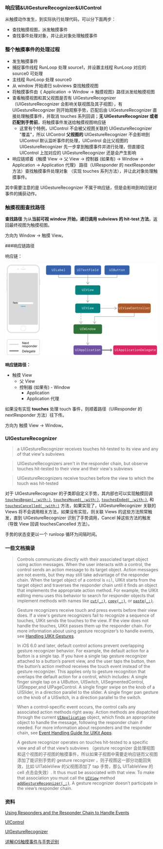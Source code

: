 ### 响应链&UIGestureRecognizer&UIControl

从触摸动作发生，到实际执行处理代码，可以分下面两步：

- 查找触摸视图，派发触摸事件
- 查找事件处理对象，并让此对象处理触摸事件

### 整个触摸事件的处理过程

- 发生触摸事件
- 捕捉事件线程 RunLoop 处理 source1，并设置主线程 RunLoop 对应的 source0 可处理
- 主线程 RunLoop 处理 source0
- 从 window 开始递归 subviews 查找触摸视图
- 将触摸事件由《 Application -> Window -> 触摸视图》路径派发给触摸视图
- 查看触摸视图和其父视图是否有 UIGestureRecognizer（UIGestureRecognizer 会影响关联视图及其子视图），有 UIGestureRecognizer 则开始观察手势，匹配后由 UIGestureRecognizer 直接处理触摸事件，并取消 touches 系列回调；**无 UIGestureRecognizer 或者匹配到手势前**，将触摸事件发送给触摸视图响应链
  - 这里有个特例，UIControl 不会被父视图关联的 UIGestureRecognizer "覆盖"，所以 UIControl **父视图的** UIGestureRecognizer 不会影响到 UIControl 默认监听事件的处理，UIControl 会比父视图的 UIGestureRecognizer 先一步拿到触摸事件并进行处理，但直接往 UIControl 上加对应的 UIGestureRecognizer 还是会产生影响
- 响应链顺着《触摸 View -> 父 View  -> 控制器 (如果有) -> Window -> Application -> Application 代理》 路径（UIResponder 的 nextResponder 方法）查找触摸事件处理对象 （实现 touches 系列方法），并让此对象处理触摸事件。



其中需要注意的是 UIGestureRecognizer 不属于响应链，但是会影响到响应链对事件的捕获动作。

### 触摸视图查找路径

**查找路径** 为从**当前可视 window 开始，递归调用 subviews 的 hit-test 方法**，返回最终视图为触摸视图。

方向为 Window -> 触摸 View。

###响应链路径

响应链：

![Snip20190328_5](https://github.com/tripleCC/tripleCC.github.io/raw/hexo/source/images/f17df5bc-d80b-4e17-81cf-4277b1e0f6e4.png)

**响应链路径：**

- 触摸 View 
  -  父 View 
    -  控制器 (如果有)
      - Window 
        -  Application 	
          -  Application 代理

如果没有实现 **touches** 处理 touch 事件，则顺着路径（UIResponder 的 nextResponder 方法）往下传。

方向为 触摸 View -> Window。



### UIGestureRecognizer

> a UIGestureRecognizer receives touches hit-tested to its view and any of that view's subviews

> UIGestureRecognizers aren't in the responder chain, but observe touches hit-tested to their view and their view's subviews

> UIGestureRecognizers receive touches before the view to which the touch was hit-tested

对于 UIGestureRecognizer 的子类即自定义手势，其内部也可以实现触摸回调  [`touchesBegan(_:with:)`](https://developer.apple.com/documentation/uikit/uiresponder/1621142-touchesbegan), [`touchesMoved(_:with:)`](https://developer.apple.com/documentation/uikit/uiresponder/1621107-touchesmoved), [`touchesEnded(_:with:)`](https://developer.apple.com/documentation/uikit/uiresponder/1621084-touchesended), 和 [`touchesCancelled(_:with:)`](https://developer.apple.com/documentation/uikit/uiresponder/1621116-touchescancelled) 方法，如果实现了，UIGestureRecognizer 关联的 Views 将不会调用相关方法，如果没有实现，则关联 Views 的这些方法照常触发，直到 UIGestureRecognizer 识别了手势调用，Cancel 掉这些方法的触发 （导致 View 回调 touchesCancelled 方法）。



手势的状态变更以一个 runloop 循环为间隔时间。

### 一些文档摘录

>Controls communicate directly with their associated target object using action messages. When the user interacts with a control, the control sends an action message to its target object. Action messages are not events, but they may still take advantage of the responder chain. When the target object of a control is `nil`, UIKit starts from the target object and traverses the responder chain until it finds an object that implements the appropriate action method. For example, the UIKit editing menu uses this behavior to search for responder objects that implement methods with names like [`cut(_:)`](https://developer.apple.com/documentation/uikit/uiresponderstandardeditactions/2354193-cut), [`copy(_:)`](https://developer.apple.com/documentation/uikit/uiresponderstandardeditactions/2354191-copy), or [`paste(_:)`](https://developer.apple.com/documentation/uikit/uiresponderstandardeditactions/2354189-paste).

> Gesture recognizers receive touch and press events before their view does. If a view's gesture recognizers fail to recognize a sequence of touches, UIKit sends the touches to the view. If the view does not handle the touches, UIKit passes them up the responder chain. For more information about using gesture recognizer’s to handle events, see [Handling UIKit Gestures](https://developer.apple.com/documentation/uikit/touches_presses_and_gestures/handling_uikit_gestures).

>In iOS 6.0 and later, default control actions prevent overlapping gesture recognizer behavior. For example, the default action for a button is a single tap. If you have a single tap gesture recognizer attached to a button’s parent view, and the user taps the button, then the button’s action method receives the touch event instead of the gesture recognizer. This applies only to gesture recognition that overlaps the default action for a control, which includes:
>A single finger single tap on a UIButton, UISwitch,  UISegmentedControl, UIStepper,and UIPageControl.
>A single finger swipe on the knob of a UISlider, in a direction parallel to the slider.
>A single finger pan gesture on the knob of a UISwitch, in a direction parallel to the switch.

> When a control-specific event occurs, the control calls any associated action methods right away. Action methods are dispatched through the current [`UIApplication`](https://developer.apple.com/documentation/uikit/uiapplication) object, which finds an appropriate object to handle the message, following the responder chain if needed. For more information about responders and the responder chain, see [Event Handling Guide for UIKit Apps](https://developer.apple.com/library/archive/documentation/EventHandling/Conceptual/EventHandlingiPhoneOS/index.html#//apple_ref/doc/uid/TP40009541).

> A gesture recognizer operates on touches hit-tested to a specific view and all of that view’s subviews （gesture recognizer 会处理视图和这个视图的子视图的触摸事件，所以如果子视图中需要走响应链而父视图添加了能识别手势的 gesture recognizer ，则子视图这一部分功能回失效，比如 UITableView 的父视图添加了 tap 手势，那么  UITableView 的 cell 点击会失效）. It thus must be associated with that view. To make that association you must call the [`UIView`](https://developer.apple.com/documentation/uikit/uiview) method [`addGestureRecognizer(_:)`](https://developer.apple.com/documentation/uikit/uiview/1622496-addgesturerecognizer). A gesture recognizer doesn’t participate in the view’s responder chain.

### 资料

[Using Responders and the Responder Chain to Handle Events](<https://developer.apple.com/documentation/uikit/touches_presses_and_gestures/using_responders_and_the_responder_chain_to_handle_events>)

[UIControl](<https://developer.apple.com/documentation/uikit/uicontrol>)

[UIGestureRecognizer](<https://developer.apple.com/documentation/uikit/uigesturerecognizer>)

[详解iOS触摸事件与手势识别](<https://foolish-boy.github.io/2016/%E8%AF%A6%E8%A7%A3iOS%E8%A7%A6%E6%91%B8%E4%BA%8B%E4%BB%B6%E4%B8%8E%E6%89%8B%E5%8A%BF%E8%AF%86%E5%88%AB/>)